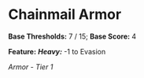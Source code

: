 # Chainmail Armor

**Base Thresholds:** 7 / 15; **Base Score:** 4

**Feature:** ***Heavy:*** -1 to Evasion

*Armor - Tier 1*
